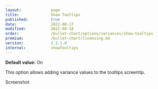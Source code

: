 ```yaml
---
layout:             page
title:              Show Tooltips
published:          true
date:               2022-08-17
modified:   	    2022-08-18
order:              /bullet-chart/options/variances/show-tooltips
premium:            /bullet-chart/licensing.md
version:            2.3.1.0
internal:           showTooltips
---
```


**Default value:** On

This option allows adding variance values to the tooltips screentip.

<todo>Screenshot</todo>